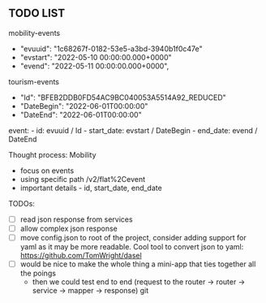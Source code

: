 ## TODO LIST

mobility-events

- "evuuid": "1c68267f-0182-53e5-a3bd-3940b1f0c47e"
- "evstart": "2022-05-10 00:00:00.000+0000"
- "evend": "2022-05-11 00:00:00.000+0000",

tourism-events

- "Id": "BFEB2DDB0FD54AC9BC040053A5514A92_REDUCED"
- "DateBegin": "2022-06-01T00:00:00"
- "DateEnd": "2022-06-01T00:00:00"

event:
    - id: evuuid / Id
    - start_date: evstart / DateBegin
    - end_date: evend / DateEnd

Thought process:
Mobility

- focus on events
- using specific path /v2/flat%2Cevent
- important details - id, start_date, end_date

TODOs:

- [ ] read json response from services
- [ ] allow complex json response
- [ ] move config.json to root of the project, consider adding support for yaml as it may be more readable. Cool tool to convert json to yaml: <https://github.com/TomWright/dasel>
- [ ] would be nice to make the whole thing a mini-app that ties together all the poings
  - then we could test end to end (request to the router -> router -> service -> mapper -> response)
git